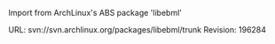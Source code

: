 Import from ArchLinux's ABS package 'libebml'

URL: svn://svn.archlinux.org/packages/libebml/trunk
Revision: 196284
